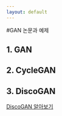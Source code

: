 ```yaml
---
layout: default
---
```


#GAN 논문과 예제

## 1. GAN

## 2. CycleGAN

## 3. DiscoGAN 
[DiscoGAN 알아보기](./discoGAN.html)

